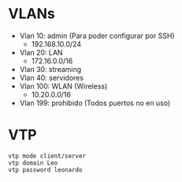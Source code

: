 # VLANs
- Vlan 10: admin (Para poder configurar por SSH)
  - 192.168.10.0/24
- Vlan 20: LAN
  - 172.16.0.0/16
- Vlan 30: streaming
- Vlan 40: servidores
- Vlan 100: WLAN (Wireless)
  - 10.20.0.0/16
- Vlan 199: prohibido (Todos puertos no en uso)

# VTP
```
vtp mode client/server 
vtp domain Leo
vtp password leonardo
```
